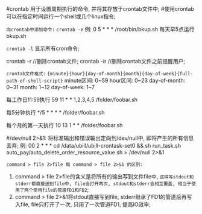 #crontab 用于设置周期执行的命令, 并将其存放于crontab文件中;
#使用crontab可以在指定时间运行一个shell或几个linux指令;

`向crontab中添加命令:`
`crontab -e`
例: 0 5 * * * /root/bin/bkup.sh
每天早5点运行bkup.sh

`crontab -l`
显示所有cron命令;

crontab -r //删除crontab文件;
crontab -ir //删除crontab文件之前提醒用户;

`crontab文件格式:`
`{minute}{hour}{day-of-month}{month}{day-of-week}{full-path-of-shell-script}`
minute区间: 0~59
hour区间: 0~23
day-of-month: 0~31
month: 1~12
day-of-week: 1~7

每工作日11:59执行
59 11 * * 1,2,3,4,5 /folder/foobar.sh 

每5分钟执行
*/5 * * * * /folder/foobar.sh

每个月的第一天执行
10 13 1 * * /folder/foobar.sh

#/dev/null 2>&1: 将标准输出和错误输出定向到/dev/null中, 即将产生的所有信息丢弃;
例: 00 2 * * * cd /data/ubill/ubill-crontask-set0 && sh run_task.sh auto_pay/auto_delete_order_resource_value.sh > /dev/null 2>&1

`command > file 2>file 和 command > file 2>&1 的区别:`
1. command > file 2>file的含义是将所有的输出写到文件file中, `这样写stdout和stderr都直接送到file中, file会打开两次, stdout和stderr会相互覆盖, 相当于使用了两个使用file的管道FD1和FD2`;
2. command > file 2>&1将stdout直接写到file, stderr继承了FD1的管道后再写入file, file只打开了一次, 只用了一次管道FD1, 提高IO效率;


